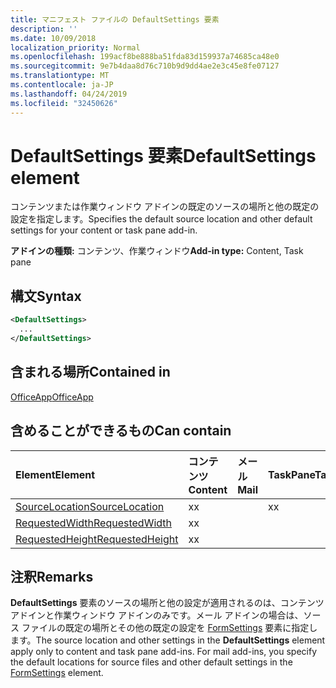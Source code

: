 ```yaml
---
title: マニフェスト ファイルの DefaultSettings 要素
description: ''
ms.date: 10/09/2018
localization_priority: Normal
ms.openlocfilehash: 199acf8be888ba51fda83d159937a74685ca48e0
ms.sourcegitcommit: 9e7b4daa8d76c710b9d9dd4ae2e3c45e8fe07127
ms.translationtype: MT
ms.contentlocale: ja-JP
ms.lasthandoff: 04/24/2019
ms.locfileid: "32450626"
---
```

# <a name="defaultsettings-element"></a><span data-ttu-id="40f51-102">DefaultSettings 要素</span><span class="sxs-lookup"><span data-stu-id="40f51-102">DefaultSettings element</span></span>

<span data-ttu-id="40f51-103">コンテンツまたは作業ウィンドウ アドインの既定のソースの場所と他の既定の設定を指定します。</span><span class="sxs-lookup"><span data-stu-id="40f51-103">Specifies the default source location and other default settings for your content or task pane add-in.</span></span>

<span data-ttu-id="40f51-104">**アドインの種類:** コンテンツ、作業ウィンドウ</span><span class="sxs-lookup"><span data-stu-id="40f51-104">**Add-in type:** Content, Task pane</span></span>

## <a name="syntax"></a><span data-ttu-id="40f51-105">構文</span><span class="sxs-lookup"><span data-stu-id="40f51-105">Syntax</span></span>

```XML
<DefaultSettings>
  ...
</DefaultSettings>
```

## <a name="contained-in"></a><span data-ttu-id="40f51-106">含まれる場所</span><span class="sxs-lookup"><span data-stu-id="40f51-106">Contained in</span></span>

[<span data-ttu-id="40f51-107">OfficeApp</span><span class="sxs-lookup"><span data-stu-id="40f51-107">OfficeApp</span></span>](officeapp.md)

## <a name="can-contain"></a><span data-ttu-id="40f51-108">含めることができるもの</span><span class="sxs-lookup"><span data-stu-id="40f51-108">Can contain</span></span>

|<span data-ttu-id="40f51-109">**Element**</span><span class="sxs-lookup"><span data-stu-id="40f51-109">**Element**</span></span>|<span data-ttu-id="40f51-110">**コンテンツ**</span><span class="sxs-lookup"><span data-stu-id="40f51-110">**Content**</span></span>|<span data-ttu-id="40f51-111">**メール**</span><span class="sxs-lookup"><span data-stu-id="40f51-111">**Mail**</span></span>|<span data-ttu-id="40f51-112">**TaskPane**</span><span class="sxs-lookup"><span data-stu-id="40f51-112">**TaskPane**</span></span>|
|:-----|:-----|:-----|:-----|
|[<span data-ttu-id="40f51-113">SourceLocation</span><span class="sxs-lookup"><span data-stu-id="40f51-113">SourceLocation</span></span>](sourcelocation.md)|<span data-ttu-id="40f51-114">x</span><span class="sxs-lookup"><span data-stu-id="40f51-114">x</span></span>||<span data-ttu-id="40f51-115">x</span><span class="sxs-lookup"><span data-stu-id="40f51-115">x</span></span>|
|[<span data-ttu-id="40f51-116">RequestedWidth</span><span class="sxs-lookup"><span data-stu-id="40f51-116">RequestedWidth</span></span>](requestedwidth.md)|<span data-ttu-id="40f51-117">x</span><span class="sxs-lookup"><span data-stu-id="40f51-117">x</span></span>|||
|[<span data-ttu-id="40f51-118">RequestedHeight</span><span class="sxs-lookup"><span data-stu-id="40f51-118">RequestedHeight</span></span>](requestedheight.md)|<span data-ttu-id="40f51-119">x</span><span class="sxs-lookup"><span data-stu-id="40f51-119">x</span></span>|||

## <a name="remarks"></a><span data-ttu-id="40f51-120">注釈</span><span class="sxs-lookup"><span data-stu-id="40f51-120">Remarks</span></span>

<span data-ttu-id="40f51-121">**DefaultSettings** 要素のソースの場所と他の設定が適用されるのは、コンテンツ アドインと作業ウィンドウ アドインのみです。メール アドインの場合は、ソース ファイルの既定の場所とその他の既定の設定を [FormSettings](formsettings.md) 要素に指定します。</span><span class="sxs-lookup"><span data-stu-id="40f51-121">The source location and other settings in the  **DefaultSettings** element apply only to content and task pane add-ins. For mail add-ins, you specify the default locations for source files and other default settings in the [FormSettings](formsettings.md) element.</span></span>

